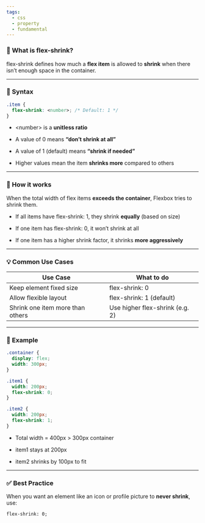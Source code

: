 ```yaml
---
tags:
  - css
  - property
  - fundamental
---
```


### **🔧 What is flex-shrink?**

flex-shrink defines how much a **flex item** is allowed to **shrink** when there isn’t enough space in the container.

---

### **📐 Syntax**

```css
.item {
  flex-shrink: <number>; /* Default: 1 */
}
```

- \<number> is a **unitless ratio**
    
- A value of 0 means **“don’t shrink at all”**
    
- A value of 1 (default) means **“shrink if needed”**
    
- Higher values mean the item **shrinks more** compared to others
    

---

### **🧠 How it works**

When the total width of flex items **exceeds the container**, Flexbox tries to shrink them.

- If all items have flex-shrink: 1, they shrink **equally** (based on size)
    
- If one item has flex-shrink: 0, it won’t shrink at all
    
- If one item has a higher shrink factor, it shrinks **more aggressively**
    

---

### **💡 Common Use Cases**

|**Use Case**|**What to do**|
|---|---|
|Keep element fixed size|flex-shrink: 0|
|Allow flexible layout|flex-shrink: 1 (default)|
|Shrink one item more than others|Use higher flex-shrink (e.g. 2)|

---

### **🧪 Example**

```css
.container {
  display: flex;
  width: 300px;
}

.item1 {
  width: 200px;
  flex-shrink: 0;
}

.item2 {
  width: 200px;
  flex-shrink: 1;
}
```

- Total width = 400px > 300px container
    
- item1 stays at 200px
    
- item2 shrinks by 100px to fit
    

---

### **✅ Best Practice**

When you want an element like an icon or profile picture to **never shrink**, use:

```
flex-shrink: 0;
```
